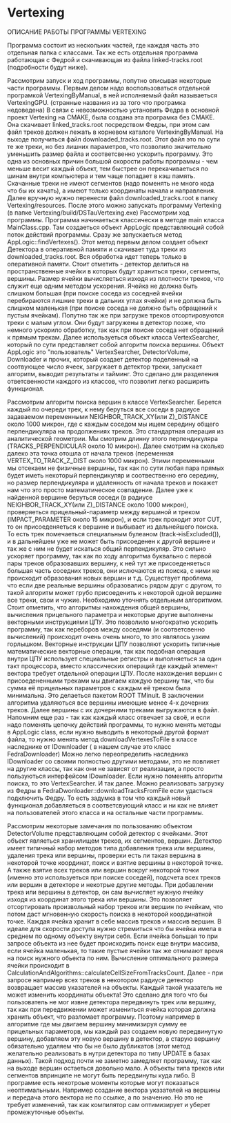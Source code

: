 # Vertexing
ОПИСАНИЕ РАБОТЫ ПРОГРАММЫ VERTEXING

Программа состоит из нескольких частей, где каждая часть это отдельная папка с классами. Так же есть отдельная программа работающая с Федрой и скачивающая из файла linked-tracks.root (подробности будут ниже). 

Рассмотрим запуск и ход программы, попутно описывая некоторые части программы.
Первым делом надо воспользоваться отдельной програмкой VertexingByManual, в ней исполняемый файл называеться VertexingGPU. (странные названия из за того что програмка недоведена) В связи с невозможностью установить Федра в основной проект Vertexing на CMAKE, была создана эта програмка без CMAKE. Она скачивает linked_tracks.root посредством Федры, при этом сам файл треков должен лежать в корневом каталоге VertexingByManual. На выходе получиться файл downloaded_tracks.root. Этот файл это по сути те же треки, но без лишних параметров, что позволило значительно уменьшить размер файла и соответсвенно ускорить программу. Это одна из основных причин большой скорости работы программы - чем меньше весит каждый объект, тем быстрее он перекачиваеться по шинам внутри компьютера и тем чаще попадает в кэш память. Скачанные треки не имеют сегментов (надо поменять не много кода что бы их качать), а имеют только координаты начала и направления. Далее вручную нужно перенести файл downloaded_tracks.root в папку Vertexing/resources. После этого можно запускать программу Vertexing (в папке Vertexing/build/DSTauVertexing.exe) 
Рассмотрим ход программы. Программа начинаеться классически в методе main класса MainClass.cpp. Там создаеться объект AppLogic представляющий собой поток действий программы. Сразу же запускаеться метод AppLogic::findVertexes(). Этот метод первым делом создает объект Детектора в оперативной памяти и скачивает туда треки из downloaded_tracks.root. Вся обработка идет теперь только в оперативной памяти. Стоит отметить - детектор делиться на пространственные ячейки в которых будут храниться треки, сегменты, вершины. Размер ячейки вычисляеться изходя из плотности треков, что служит еще одним методом ускорения. Ячейка не должна быть слишком большая (при поиске соседа из соседней ячейки перебираются лишние треки в дальних углах ячейки) и не должна быть слишком маленькая (при поиске соседа не должно быть обращений к пустым ячейкам). Попутно так же при загрузке треков отсортировуются треки с малым углом. Они будут загружены в детектор позже, что немного ускорило обработку, так как при поиске соседа нет обращений к прямым трекам. Далее используеться объект класса VertexSearcher, который по сути представляет собой алгоритм поиска вершины. Объект AppLogic это "пользователь" VertexSearcher, DetectorVolume, Downloader и прочих, который создает детектор поделенный на соотвующее число ячеек, загружает в детектор треки, запускает алгоритм, выводит результаты и тайминг. Это сделано для разделения ответсвенности каждого из классов, что позволит легко расширить функционал.

Рассмотрим алгоритм поиска вершин в классе VertexSearcher. Берется каждый по очереди трек, к нему беруться все соседи в радиусе задаваемом переменными NEIGHBOR_TRACK_XY(или Z)_DISTANCE около 1000 микрон, где с каждым соседом мы ищем середину общего перпендикуляра на продолжениях треков. Это стандартная операция из аналитической геометрии. Мы смотрим длинну этого перпендикуляра (TRACKS_PERPENDICULAR около 10 микрон). Далее смотрим на сколько далеко эта точка отошла от начала треков (переменная VERTEX_TO_TRACK_Z_DIST около 1000 микрон). Этими переменными мы отсекаем не физичные вершины, так как по сути любая пара прямых будет иметь некоторый перпендикуляр и соотвественно его середину, но размер перпендикуляра и удаленность от начала треков и покажет нам что это просто математическое совпадение. Далее уже к найденной вершине беруться соседи (в радиусе NEIGHBOR_TRACK_XY(или Z)_DISTANCE около 1000 микрон), проверяеться прицельный-параметр между вершиной и треком (IMPACT_PARAMETER около 15 микрон), и если трек проходит этот CUT, то он присоеденяеться к вершине и выбывает из дальнейшего поиска. То есть трек помечаеться специальным булеаном (track->isExcluded()), и в дальнейшем уже не может быть присоеденен к другой вершине и так же с ним не будет искаться общий перпендикуляр. Это сильно ускоряет программу, так как по ходу алгоритма буквально с первой пары треков образовавших вершину, к ней тут же присоеденяеться большая часть соседних треков, они ислючаются из поиска, с ними не происходит образования новых вершин и т.д. Существует проблема, что если две реальные вершины образовались рядом друг с другом, то такой алгоритм может грубо присоеденить к некоторой одной вершине все треки, свои и чужие. Необходимо уточнять отдельным алгоритмом. Стоит отметить, что алгоритмы нахождения общей вершины, вычисления прицельного параметра и некоторые другие выполнены векторными инструкциями ЦПУ. Это позволило многократно ускорить программу, так как переборов между соседями (и соответсвенно вычислений) происходит очень очень много, то это являлось узким горлышком. Векторные инструкции ЦПУ позволяют ускорить типичные математические векторные операции, так как подобная операция внутри ЦПУ использует специальные регистры и выполняеться за один такт процессора, вместо классических операций где каждый элемент вектора требует отдельной операции ЦПУ. 
После нахождения вершин с присоедененными треками мы двигаем каждую вершину так, что бы сумма её прицельных параметров с каждым её треком была минимальна. Это делаеться пакетом ROOT TMinuit. В заключении алгоритма удаляються все вершины имеющие менее 4-х дочерних треков. Далее вершины с их дочерними треками выгружаются в файл. 
Напомним еще раз - так как каждый класс отвечает за своё, и если надо поменять цепочку действий программы, то нужно менять методы в AppLogic class, если нужно выводить в некоторый другой формат файла, то нужно менять метод downloadVertexesToFile в классе наследнике от IDownloader ( в нашем случае это класс FedraDownloader) Можно легко переопределить наследника IDownloader со своими полностью другими методами, это не повлияет на другие классы, так как они не зависят от реализации, а просто пользуються интерфейсом IDownloader. Если нужно поменять алгоритм поиска, то это VertexSearcher. И так далее. Можно реализовать загрузку из Федры в FedraDwonloader::downloadTracksFromFile если удасться подключить Федру. То есть задумка в том что каждый новый функционал добавляеться в соответсвующий класс и ни как не влияет на пользователей этого класса и на остальные части программы.

Рассмотрим некоторые замечания по пользованию объектом DetectorVolume представляющим собой детектор с ячейками. 
Этот объект являеться хранилищем треков, их сегментов, вершин. Детектор имеет типичный набор методов типа добавления трека или вершины, удаления трека или вершины, проверки есть ли такая вершина в некоторой точке координат, поиск и взятие вершины в некоторой точке. А также взятие всех треков или вершин вокруг некоторой точки (именно это используеться при поиске соседей), подсчета всех треков или вершин в детекторе и некотрые другие методы. При добавлении трека или вершины в детектор, он сам вычисляет нужную ячейку изходя из координат этого трека или вершины. Это позволяет отсортировать произвольный набор треков или вершин по ячейкам, что потом даст мгновенную скорость поиска в некоторой координатной точке. Каждая ячейка хранит в себе массив треков и массив вершин. В идеале для скорости доступа нужно стремиться что бы ячейка имела в среднем по одному объекту внутри себя. Если ячейка большая то при запросе объекта из нее будет происходить поиск еще внутри массива, если ячейка маленькая, то такие пустые ячейки так же отнимают время на поиск нужного обьекта по ним. Вычисление оптимального размера ячейки происходит в CalculationAndAlgorithms::calculateCellSizeFromTracksCount. Далее - при запросе например всех треков в некотором радиусе детектор возвращает массив указателей на объекты. Каждый такой указатель не может изменить координаты объекта! Это сделано для того что бы пользователь не мог извне детектора передвинуть трек или вершину, так как при передвижении может измениться ячейка которая должна хранить объект, что разломает программу. Поэтому например в алгоритме где мы двигаем вершину минимизируя сумму ее прицельных параметорв, мы каждый раз создаем новую передвинутую вершину, добавляем эту новую вершину в детектор, а старую вершину обязательно удаляем что бы не было дубликатов (этот метод желательно реализовать в нутри детектора по типу UPDATE в базах данных). Такой подход почти не заметно замедляет программу, так как на выходе вершин остаеться довольно мало. А объекты типа треков или сегментов впринципе не могут быть передвинуты куда либо.
В программе есть некотроые моменты которые могут показаться неоптимальными. Например создание вектора указателей на вершины и передача этого вектора не по ссылке, а по значению. Но это не требует изменений, так как компилятор сам оптимизирует и уберет промежуточные объекты.
